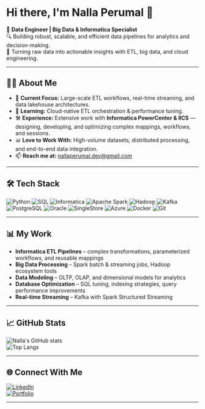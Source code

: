 # Hi there, I'm Nalla Perumal 👋  

💼 **Data Engineer | Big Data & Informatica Specialist**  
🔍 Building robust, scalable, and efficient data pipelines for analytics and decision-making.  
🚀 Turning raw data into actionable insights with ETL, big data, and cloud engineering.

---

## 🧑‍💻 About Me  
- 🔭 **Current Focus:** Large-scale ETL workflows, real-time streaming, and data lakehouse architectures.  
- 🌱 **Learning:** Cloud-native ETL orchestration & performance tuning.  
- 🛠 **Experience:**  Extensive work with **Informatica PowerCenter & IICS** — designing, developing, and optimizing complex mappings, workflows, and sessions.  
- 📊 **Love to Work With:** High-volume datasets, distributed processing, and end-to-end data integration.  
- 📫 **Reach me at:** [nallaperumal.dev@gmail.com](mailto:nallaperumal.dev@gmail.com)  

---

## 🛠 Tech Stack  
![Python](https://img.shields.io/badge/Python-3776AB?logo=python&logoColor=white) 
![SQL](https://img.shields.io/badge/SQL-%2307405e.svg?logo=sqlite&logoColor=white) 
![Informatica](https://img.shields.io/badge/Informatica-DD0031?logo=informatica&logoColor=white) 
![Apache Spark](https://img.shields.io/badge/Apache%20Spark-E25A1C?logo=apachespark&logoColor=white) 
![Hadoop](https://img.shields.io/badge/Hadoop-FFCC00?logo=apachehadoop&logoColor=black) 
![Kafka](https://img.shields.io/badge/Kafka-231F20?logo=apachekafka&logoColor=white) 
![PostgreSQL](https://img.shields.io/badge/PostgreSQL-316192?logo=postgresql&logoColor=white) 
![Oracle](https://img.shields.io/badge/Oracle-F80000?logo=oracle&logoColor=white) 
![SingleStore](https://img.shields.io/badge/SingleStore-AA00FF?logo=singlestore&logoColor=white) 
![Azure](https://img.shields.io/badge/Azure-0089D6?logo=microsoftazure&logoColor=white) 
![Docker](https://img.shields.io/badge/Docker-2496ED?logo=docker&logoColor=white) 
![Git](https://img.shields.io/badge/Git-F05032?logo=git&logoColor=white)

---

## 📊 My Work
- **Informatica ETL Pipelines** – complex transformations, parameterized workflows, and reusable mappings  
- **Big Data Processing** – Spark batch & streaming jobs, Hadoop ecosystem tools  
- **Data Modeling** – OLTP, OLAP, and dimensional models for analytics  
- **Database Optimization** – SQL tuning, indexing strategies, query performance improvements  
- **Real-time Streaming** – Kafka with Spark Structured Streaming  

---

## 📈 GitHub Stats  
![Nalla's GitHub stats](https://github-readme-stats.vercel.app/api?username=nallaperumaletl&show_icons=true&theme=dracula)  
![Top Langs](https://github-readme-stats.vercel.app/api/top-langs/?username=nallaperumaletl&layout=compact&theme=dracula)  

---

## 🌐 Connect With Me  
[![LinkedIn](https://img.shields.io/badge/LinkedIn-0A66C2?logo=linkedin&logoColor=white)](https://www.linkedin.com/in/YOUR_LINKEDIN/)  
[![Portfolio](https://img.shields.io/badge/Portfolio-000000?logo=github&logoColor=white)](https://nallaperumaletl.github.io/)  

---

<!-- For WakaTime stats in future -->
<!--START_SECTION:waka-->
<!--END_SECTION:waka-->
